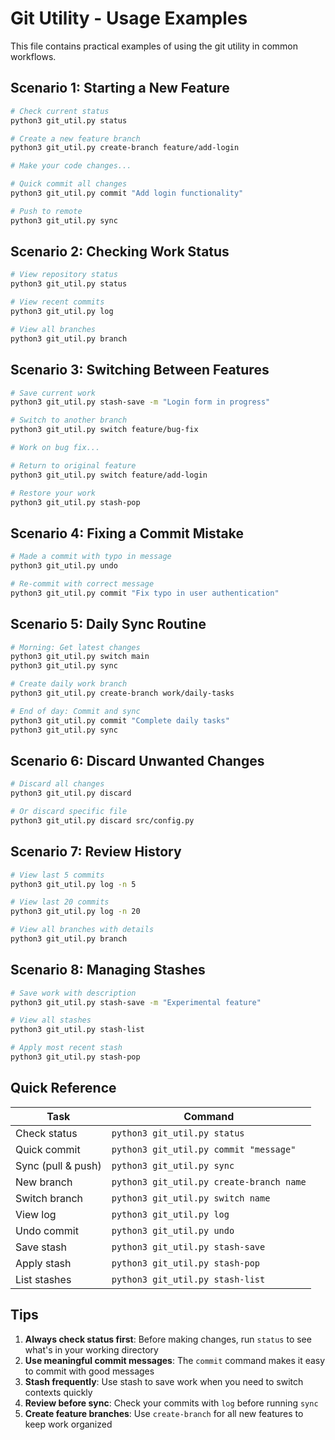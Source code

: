 # Git Utility - Usage Examples

This file contains practical examples of using the git utility in common workflows.

## Scenario 1: Starting a New Feature

```bash
# Check current status
python3 git_util.py status

# Create a new feature branch
python3 git_util.py create-branch feature/add-login

# Make your code changes...

# Quick commit all changes
python3 git_util.py commit "Add login functionality"

# Push to remote
python3 git_util.py sync
```

## Scenario 2: Checking Work Status

```bash
# View repository status
python3 git_util.py status

# View recent commits
python3 git_util.py log

# View all branches
python3 git_util.py branch
```

## Scenario 3: Switching Between Features

```bash
# Save current work
python3 git_util.py stash-save -m "Login form in progress"

# Switch to another branch
python3 git_util.py switch feature/bug-fix

# Work on bug fix...

# Return to original feature
python3 git_util.py switch feature/add-login

# Restore your work
python3 git_util.py stash-pop
```

## Scenario 4: Fixing a Commit Mistake

```bash
# Made a commit with typo in message
python3 git_util.py undo

# Re-commit with correct message
python3 git_util.py commit "Fix typo in user authentication"
```

## Scenario 5: Daily Sync Routine

```bash
# Morning: Get latest changes
python3 git_util.py switch main
python3 git_util.py sync

# Create daily work branch
python3 git_util.py create-branch work/daily-tasks

# End of day: Commit and sync
python3 git_util.py commit "Complete daily tasks"
python3 git_util.py sync
```

## Scenario 6: Discard Unwanted Changes

```bash
# Discard all changes
python3 git_util.py discard

# Or discard specific file
python3 git_util.py discard src/config.py
```

## Scenario 7: Review History

```bash
# View last 5 commits
python3 git_util.py log -n 5

# View last 20 commits
python3 git_util.py log -n 20

# View all branches with details
python3 git_util.py branch
```

## Scenario 8: Managing Stashes

```bash
# Save work with description
python3 git_util.py stash-save -m "Experimental feature"

# View all stashes
python3 git_util.py stash-list

# Apply most recent stash
python3 git_util.py stash-pop
```

## Quick Reference

| Task | Command |
|------|---------|
| Check status | `python3 git_util.py status` |
| Quick commit | `python3 git_util.py commit "message"` |
| Sync (pull & push) | `python3 git_util.py sync` |
| New branch | `python3 git_util.py create-branch name` |
| Switch branch | `python3 git_util.py switch name` |
| View log | `python3 git_util.py log` |
| Undo commit | `python3 git_util.py undo` |
| Save stash | `python3 git_util.py stash-save` |
| Apply stash | `python3 git_util.py stash-pop` |
| List stashes | `python3 git_util.py stash-list` |

## Tips

1. **Always check status first**: Before making changes, run `status` to see what's in your working directory
2. **Use meaningful commit messages**: The `commit` command makes it easy to commit with good messages
3. **Stash frequently**: Use stash to save work when you need to switch contexts quickly
4. **Review before sync**: Check your commits with `log` before running `sync`
5. **Create feature branches**: Use `create-branch` for all new features to keep work organized

